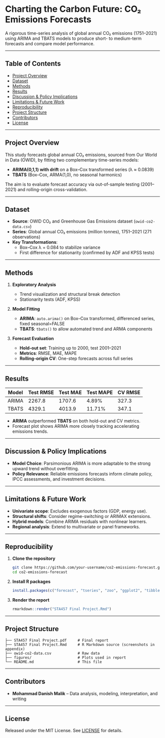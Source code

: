 # Charting the Carbon Future: CO₂ Emissions Forecasts

A rigorous time-series analysis of global annual CO₂ emissions (1751–2021) using ARIMA and TBATS models to produce short- to medium-term forecasts and compare model performance.

---

## Table of Contents

- [Project Overview](#project-overview)  
- [Dataset](#dataset)  
- [Methods](#methods)  
- [Results](#results)  
- [Discussion & Policy Implications](#discussion--policy-implications)  
- [Limitations & Future Work](#limitations--future-work)  
- [Reproducibility](#reproducibility)  
- [Project Structure](#project-structure)  
- [Contributors](#contributors)  
- [License](#license)  

---

## Project Overview

This study forecasts global annual CO₂ emissions, sourced from Our World in Data (OWID), by fitting two complementary time-series models:  
- **ARIMA(0,1,1) with drift** on a Box–Cox transformed series (λ ≈ 0.0839)  
- **TBATS** (Box–Cox, ARMA(1,0), no seasonal harmonics)

The aim is to evaluate forecast accuracy via out-of-sample testing (2001–2021) and rolling-origin cross-validation.

---

## Dataset

- **Source**: OWID CO₂ and Greenhouse Gas Emissions dataset (`owid-co2-data.csv`)  
- **Series**: Global annual CO₂ emissions (million tonnes), 1751–2021 (271 observations)  
- **Key Transformations**:  
  - Box–Cox λ = 0.084 to stabilize variance  
  - First difference for stationarity (confirmed by ADF and KPSS tests)

---

## Methods

1. **Exploratory Analysis**  
   - Trend visualization and structural break detection  
   - Stationarity tests (ADF, KPSS)  

2. **Model Fitting**  
   - **ARIMA**: `auto.arima()` on Box–Cox transformed, differenced series, fixed seasonal=FALSE  
   - **TBATS**: `tbats()` to allow automated trend and ARMA components  

3. **Forecast Evaluation**  
   - **Hold-out set**: Training up to 2000, test 2001–2021  
   - **Metrics**: RMSE, MAE, MAPE  
   - **Rolling-origin CV**: One-step forecasts across full series  

---

## Results

| Model  | Test RMSE | Test MAE | Test MAPE | CV RMSE |
|--------|-----------|----------|-----------|---------|
| ARIMA  | 2267.8    | 1707.6   | 4.89%     | 327.3   |
| TBATS  | 4329.1    | 4013.9   | 11.71%    | 347.1   |

- **ARIMA** outperformed **TBATS** on both hold-out and CV metrics.  
- Forecast plot shows ARIMA more closely tracking accelerating emissions trends.

---

## Discussion & Policy Implications

- **Model Choice**: Parsimonious ARIMA is more adaptable to the strong upward trend without overfitting.  
- **Policy Relevance**: Reliable emissions forecasts inform climate policy, IPCC assessments, and investment decisions.

---

## Limitations & Future Work

- **Univariate scope**: Excludes exogenous factors (GDP, energy use).  
- **Structural shifts**: Consider regime-switching or ARIMAX extensions.  
- **Hybrid models**: Combine ARIMA residuals with nonlinear learners.  
- **Regional analysis**: Extend to multivariate or panel frameworks.

---

## Reproducibility

1. **Clone the repository**  
   ```bash
   git clone https://github.com/your-username/co2-emissions-forecast.git
   cd co2-emissions-forecast
   ```

2. **Install R packages**  
   ```r
   install.packages(c("forecast", "tseries", "zoo", "ggplot2", "tibble"))
   ```

3. **Render the report**  
   ```r
   rmarkdown::render("STA457 Final Project.Rmd")
   ```

---

## Project Structure

```
├── STA457 Final Project.pdf     # Final report  
├── STA457 Final Project.Rmd     # R Markdown source (screenshots in appendix)  
├── owid-co2-data.csv            # Raw data  
├── figures/                     # Plots used in report  
└── README.md                    # This file  
```

---

## Contributors

- **Mohammad Danish Malik** – Data analysis, modeling, interpretation, and writing  

---

## License

Released under the MIT License. See [LICENSE](LICENSE) for details.
